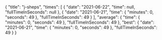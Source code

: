 {
  "title": "j-sheps",
  "times": [
    {
      "date": "2021-06-22",
      "time": null,
      "fullTimeInSeconds": null
    },
    {
      "date": "2021-06-21",
      "time": {
        "minutes": 0,
        "seconds": 49
      },
      "fullTimeInSeconds": 49
    }
  ],
  "average": {
    "time": {
      "minutes": 0,
      "seconds": 49
    },
    "fullTimeInSeconds": 49
  },
  "best": {
    "date": "2021-06-21",
    "time": {
      "minutes": 0,
      "seconds": 49
    },
    "fullTimeInSeconds": 49
  }
}